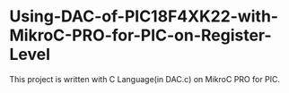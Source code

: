 # Using-DAC-of-PIC18F4XK22-with-MikroC-PRO-for-PIC-on-Register-Level
This project is written with C Language(in DAC.c) on MikroC PRO for PIC. 
